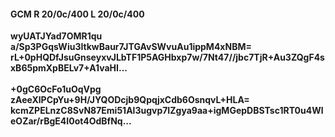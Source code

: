 #### GCM R 20/0c/400 L 20/0c/400
**wyUATJYad7OMR1qu**<br/>**a/Sp3PGqsWiu3ItkwBaur7JTGAvSWvuAu1ippM4xNBM=**<br/>**rL+0pHQDfJsuGnseyxvJLbTF1P5AGHbxp7w/7Nt47//jbc7TjR+Au3ZQgF4sxB65pmXpBELv7+A1vaHI...**<br/><br/>
**+0gC6OcFo1uOqVpg**<br/>**zAeeXlPCpYu+9H/JYQODcjb9QpqjxCdb6OsnqvL+HLA=**<br/>**kcmZPELnzC8SvN87Emi51Al3ugvp7IZgya9aa+igMGepDBSTsc1RT0u4WleOZar/rBgE4I0ot4OdBfNq...**